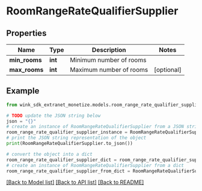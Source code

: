 # RoomRangeRateQualifierSupplier


## Properties

Name | Type | Description | Notes
------------ | ------------- | ------------- | -------------
**min_rooms** | **int** | Minimum number of rooms | 
**max_rooms** | **int** | Maximum number of rooms | [optional] 

## Example

```python
from wink_sdk_extranet_monetize.models.room_range_rate_qualifier_supplier import RoomRangeRateQualifierSupplier

# TODO update the JSON string below
json = "{}"
# create an instance of RoomRangeRateQualifierSupplier from a JSON string
room_range_rate_qualifier_supplier_instance = RoomRangeRateQualifierSupplier.from_json(json)
# print the JSON string representation of the object
print(RoomRangeRateQualifierSupplier.to_json())

# convert the object into a dict
room_range_rate_qualifier_supplier_dict = room_range_rate_qualifier_supplier_instance.to_dict()
# create an instance of RoomRangeRateQualifierSupplier from a dict
room_range_rate_qualifier_supplier_from_dict = RoomRangeRateQualifierSupplier.from_dict(room_range_rate_qualifier_supplier_dict)
```
[[Back to Model list]](../README.md#documentation-for-models) [[Back to API list]](../README.md#documentation-for-api-endpoints) [[Back to README]](../README.md)


